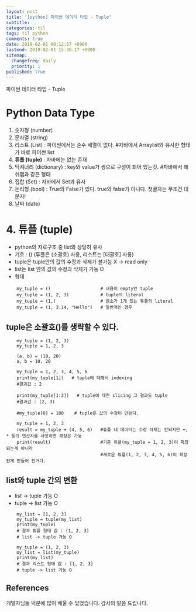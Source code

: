 ```yaml
---
layout: post
title: '[python] 파이썬 데이터 타입 - Tuple'
subtitle: 
categories: til
tags: til python
comments: true
date: 2019-02-01 00:12:17 +0900
lastmod: 2019-02-01 15:30:17 +0900
sitemap:
  changefreq: daily
  priority: 1
published: true
---
```


파이썬 데이터 타입 - Tuple<br />



# Python Data Type
1. 숫자형 (number)
2. 문자열 (string)
3. 리스트 (List) : 파이썬에서는 순수 배열이 없다. #자바에서 Arraylist와 유사한 형태가 바로 파이썬 list
4. **튜플 (tuple)** : 자바에는 없는 존재
5. 딕셔너리 (dictionary) : key와 value가 쌍으로 구성이 되어 있는것.  #자바에서 해쉬맵과 같은 형태
6. 집합 (Set) : 자바에서 Set과 유사
7. 논리형 (bool) : True와 False가 있다. true와 false가 아니다. 첫글자는 무조건 대문자!
8. 날짜 (date)



# 4. 튜플 (tuple)
* python의 자료구조 중 list와 상당히 유사
* 기호 : ()  (튜플은 (소괄호) 사용, 리스트는 [대괄호] 사용)
* tuple은 tuple안의 값의 수정과 삭제가 불가능 X   -> read only
* list는 list 안의 값의 수정과 삭제가 가능 O
* 형태
```
    my_tuple = ()                   # 내용이 empty인 tuple
    my_tuple = (1, 2, 3)            # tuple의 literal
    my_tuple = (1,)                 # 원소가 1개 있는 튜플의 literal
    my_tuple = (1, 3.14, "Hello")   # 일반적인 경우
```

## tuple은 소괄호()를 생략할 수 있다.
```
    my_tuple = (1, 2, 3)
    my_tuple = 1, 2, 3
    
    (a, b) = (10, 20)
    a, b = 10, 20
    
    my_tuple = 1, 2, 3, 4, 5, 6
    print(my_tuple[1])   # tuple에 대해서 indexing
    #결과값 : 2
    
    print(my_tuple[1:3])   # tuple에 대한 slicing 그 결과도 tuple
    #결과값 : (2, 3)
    
    #my_tuple[0] = 100    # tuple은 값의 수정이 안된다.

    my_tuple = 1, 2, 3
    result = my_tuple + (4, 5, 6)   #튜플 내 데이터는 수정 삭제는 안되지만 +, * 등의 연산자를 사용하면 확장은 가능
    print(result)                   #기존 튜플(my_tuple = 1, 2, 3)이 확장되는게 아니라 
                                    #새로운 튜플(1, 2, 3, 4, 5, 6)이 확장된게 만들어 진거다.
```

## list와 tuple 간의 변환
* list -> tuple 가능 O
* tuple -> list 가능 O
```
    my_list = [1, 2, 3]
    my_tuple = tuple(my_list)
    print(my_tuple)
    # 결과 튜플 형태 값 : (1, 2, 3)
    # list -> tuple 가능 O
```

```
    my_tuple = (1, 2, 3)
    my_list = list(my_tuple)
    print(my_list)
    # 결과 리스트 형태 값 : [1, 2, 3]
    # tuple -> list 가능 O
```


## References
개발자님들 덕분에 많이 배울 수 있었습니다. 감사의 말씀 드립니다.<br/>